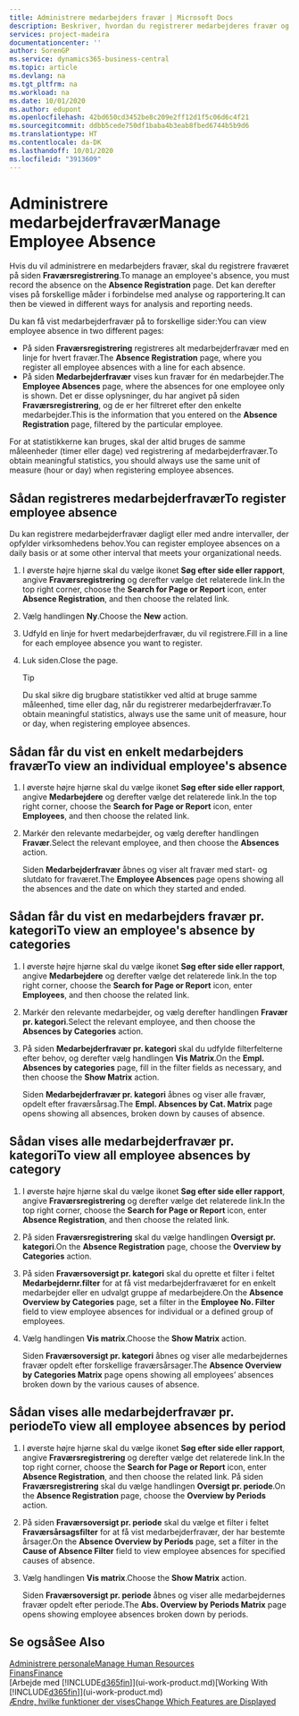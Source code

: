 ```yaml
---
title: Administrere medarbejders fravær | Microsoft Docs
description: Beskriver, hvordan du registrerer medarbejderes fravær og analyserer statistik over fravær.
services: project-madeira
documentationcenter: ''
author: SorenGP
ms.service: dynamics365-business-central
ms.topic: article
ms.devlang: na
ms.tgt_pltfrm: na
ms.workload: na
ms.date: 10/01/2020
ms.author: edupont
ms.openlocfilehash: 42bd650cd3452be8c209e2ff12d1f5c06d6c4f21
ms.sourcegitcommit: ddbb5cede750df1baba4b3eab8fbed6744b5b9d6
ms.translationtype: HT
ms.contentlocale: da-DK
ms.lasthandoff: 10/01/2020
ms.locfileid: "3913609"
---
```

# <a name="manage-employee-absence"></a><span data-ttu-id="ab81e-103">Administrere medarbejderfravær</span><span class="sxs-lookup"><span data-stu-id="ab81e-103">Manage Employee Absence</span></span>
<span data-ttu-id="ab81e-104">Hvis du vil administrere en medarbejders fravær, skal du registrere fraværet på siden **Fraværsregistrering**.</span><span class="sxs-lookup"><span data-stu-id="ab81e-104">To manage an employee's absence, you must record the absence on the **Absence Registration** page.</span></span> <span data-ttu-id="ab81e-105">Det kan derefter vises på forskellige måder i forbindelse med analyse og rapportering.</span><span class="sxs-lookup"><span data-stu-id="ab81e-105">It can then be viewed in different ways for analysis and reporting needs.</span></span>

<span data-ttu-id="ab81e-106">Du kan få vist medarbejderfravær på to forskellige sider:</span><span class="sxs-lookup"><span data-stu-id="ab81e-106">You can view employee absence in two different pages:</span></span>

* <span data-ttu-id="ab81e-107">På siden **Fraværsregistrering** registreres alt medarbejderfravær med en linje for hvert fravær.</span><span class="sxs-lookup"><span data-stu-id="ab81e-107">The **Absence Registration** page, where you register all employee absences with a line for each absence.</span></span>
* <span data-ttu-id="ab81e-108">På siden **Medarbejderfravær** vises kun fravær for én medarbejder.</span><span class="sxs-lookup"><span data-stu-id="ab81e-108">The **Employee Absences** page, where the absences for one employee only is shown.</span></span> <span data-ttu-id="ab81e-109">Det er disse oplysninger, du har angivet på siden **Fraværsregistrering**, og de er her filtreret efter den enkelte medarbejder.</span><span class="sxs-lookup"><span data-stu-id="ab81e-109">This is the information that you entered on the **Absence Registration** page, filtered by the particular employee.</span></span>

<span data-ttu-id="ab81e-110">For at statistikkerne kan bruges, skal der altid bruges de samme måleenheder (timer eller dage) ved registrering af medarbejderfravær.</span><span class="sxs-lookup"><span data-stu-id="ab81e-110">To obtain meaningful statistics, you should always use the same unit of measure (hour or day) when registering employee absences.</span></span>

## <a name="to-register-employee-absence"></a><span data-ttu-id="ab81e-111">Sådan registreres medarbejderfravær</span><span class="sxs-lookup"><span data-stu-id="ab81e-111">To register employee absence</span></span>
<span data-ttu-id="ab81e-112">Du kan registrere medarbejderfravær dagligt eller med andre intervaller, der opfylder virksomhedens behov.</span><span class="sxs-lookup"><span data-stu-id="ab81e-112">You can register employee absences on a daily basis or at some other interval that meets your organizational needs.</span></span>

1. <span data-ttu-id="ab81e-113">I øverste højre hjørne skal du vælge ikonet **Søg efter side eller rapport**, angive **Fraværsregistrering** og derefter vælge det relaterede link.</span><span class="sxs-lookup"><span data-stu-id="ab81e-113">In the top right corner, choose the **Search for Page or Report** icon, enter **Absence Registration**, and then choose the related link.</span></span>
2. <span data-ttu-id="ab81e-114">Vælg handlingen **Ny**.</span><span class="sxs-lookup"><span data-stu-id="ab81e-114">Choose the **New** action.</span></span>
3. <span data-ttu-id="ab81e-115">Udfyld en linje for hvert medarbejderfravær, du vil registrere.</span><span class="sxs-lookup"><span data-stu-id="ab81e-115">Fill in a line for each employee absence you want to register.</span></span>
4. <span data-ttu-id="ab81e-116">Luk siden.</span><span class="sxs-lookup"><span data-stu-id="ab81e-116">Close the page.</span></span>

    > [!Tip]
    > <span data-ttu-id="ab81e-117">Du skal sikre dig brugbare statistikker ved altid at bruge samme måleenhed, time eller dag, når du registrerer medarbejderfravær.</span><span class="sxs-lookup"><span data-stu-id="ab81e-117">To obtain meaningful statistics, always use the same unit of measure, hour or day, when registering employee absences.</span></span>

## <a name="to-view-an-individual-employees-absence"></a><span data-ttu-id="ab81e-118">Sådan får du vist en enkelt medarbejders fravær</span><span class="sxs-lookup"><span data-stu-id="ab81e-118">To view an individual employee's absence</span></span>
1. <span data-ttu-id="ab81e-119">I øverste højre hjørne skal du vælge ikonet **Søg efter side eller rapport**, angive **Medarbejdere** og derefter vælge det relaterede link.</span><span class="sxs-lookup"><span data-stu-id="ab81e-119">In the top right corner, choose the **Search for Page or Report** icon, enter **Employees**, and then choose the related link.</span></span>
2. <span data-ttu-id="ab81e-120">Markér den relevante medarbejder, og vælg derefter handlingen **Fravær**.</span><span class="sxs-lookup"><span data-stu-id="ab81e-120">Select the relevant employee, and then choose the **Absences** action.</span></span>

    <span data-ttu-id="ab81e-121">Siden **Medarbejderfravær** åbnes og viser alt fravær med start- og slutdato for fraværet.</span><span class="sxs-lookup"><span data-stu-id="ab81e-121">The **Employee Absences** page opens showing all the absences and the date on which they started and ended.</span></span>

## <a name="to-view-an-employees-absence-by-categories"></a><span data-ttu-id="ab81e-122">Sådan får du vist en medarbejders fravær pr. kategori</span><span class="sxs-lookup"><span data-stu-id="ab81e-122">To view an employee's absence by categories</span></span>
1. <span data-ttu-id="ab81e-123">I øverste højre hjørne skal du vælge ikonet **Søg efter side eller rapport**, angive **Medarbejdere** og derefter vælge det relaterede link.</span><span class="sxs-lookup"><span data-stu-id="ab81e-123">In the top right corner, choose the **Search for Page or Report** icon, enter **Employees**, and then choose the related link.</span></span>
2. <span data-ttu-id="ab81e-124">Markér den relevante medarbejder, og vælg derefter handlingen **Fravær pr. kategori**.</span><span class="sxs-lookup"><span data-stu-id="ab81e-124">Select the relevant employee, and then choose the **Absences by Categories** action.</span></span>
3. <span data-ttu-id="ab81e-125">På siden **Medarbejderfravær pr. kategori** skal du udfylde filterfelterne efter behov, og derefter vælg handlingen **Vis Matrix**.</span><span class="sxs-lookup"><span data-stu-id="ab81e-125">On the **Empl. Absences by categories** page, fill in the filter fields as necessary, and then choose the **Show Matrix** action.</span></span>

    <span data-ttu-id="ab81e-126">Siden **Medarbejderfravær pr. kategori** åbnes og viser alle fravær, opdelt efter fraværsårsag.</span><span class="sxs-lookup"><span data-stu-id="ab81e-126">The **Empl. Absences by Cat. Matrix** page opens showing all absences, broken down by causes of absence.</span></span>

## <a name="to-view-all-employee-absences-by-category"></a><span data-ttu-id="ab81e-127">Sådan vises alle medarbejderfravær pr. kategori</span><span class="sxs-lookup"><span data-stu-id="ab81e-127">To view all employee absences by category</span></span>
1. <span data-ttu-id="ab81e-128">I øverste højre hjørne skal du vælge ikonet **Søg efter side eller rapport**, angive **Fraværsregistrering** og derefter vælge det relaterede link.</span><span class="sxs-lookup"><span data-stu-id="ab81e-128">In the top right corner, choose the **Search for Page or Report** icon, enter **Absence Registration**, and then choose the related link.</span></span>
2. <span data-ttu-id="ab81e-129">På siden **Fraværsregistrering** skal du vælge handlingen **Oversigt pr. kategori**.</span><span class="sxs-lookup"><span data-stu-id="ab81e-129">On the **Absence Registration** page, choose the **Overview by Categories** action.</span></span>
3. <span data-ttu-id="ab81e-130">På siden **Fraværsoversigt pr. kategori** skal du oprette et filter i feltet **Medarbejdernr.filter** for at få vist medarbejderfraværet for en enkelt medarbejder eller en udvalgt gruppe af medarbejdere.</span><span class="sxs-lookup"><span data-stu-id="ab81e-130">On the **Absence Overview by Categories** page, set a filter in the **Employee No. Filter** field to view employee absences for individual or a defined group of employees.</span></span>
4. <span data-ttu-id="ab81e-131">Vælg handlingen **Vis matrix**.</span><span class="sxs-lookup"><span data-stu-id="ab81e-131">Choose the **Show Matrix** action.</span></span>

    <span data-ttu-id="ab81e-132">Siden **Fraværsoversigt pr. kategori** åbnes og viser alle medarbejdernes fravær opdelt efter forskellige fraværsårsager.</span><span class="sxs-lookup"><span data-stu-id="ab81e-132">The **Absence Overview by Categories Matrix** page opens showing all employees’ absences broken down by the various causes of absence.</span></span>

## <a name="to-view-all-employee-absences-by-period"></a><span data-ttu-id="ab81e-133">Sådan vises alle medarbejderfravær pr. periode</span><span class="sxs-lookup"><span data-stu-id="ab81e-133">To view all employee absences by period</span></span>
1. <span data-ttu-id="ab81e-134">I øverste højre hjørne skal du vælge ikonet **Søg efter side eller rapport**, angive **Fraværsregistrering** og derefter vælge det relaterede link.</span><span class="sxs-lookup"><span data-stu-id="ab81e-134">In the top right corner, choose the **Search for Page or Report** icon, enter **Absence Registration**, and then choose the related link.</span></span>
   <span data-ttu-id="ab81e-135">På siden **Fraværsregistrering** skal du vælge handlingen **Oversigt pr. periode**.</span><span class="sxs-lookup"><span data-stu-id="ab81e-135">On the **Absence Registration** page, choose the **Overview by Periods** action.</span></span>
2. <span data-ttu-id="ab81e-136">På siden **Fraværsoversigt pr. periode** skal du vælge et filter i feltet **Fraværsårsagsfilter** for at få vist medarbejderfravær, der har bestemte årsager.</span><span class="sxs-lookup"><span data-stu-id="ab81e-136">On the **Absence Overview by Periods** page, set a filter in the **Cause of Absence Filter** field to view employee absences for specified causes of absence.</span></span>
3. <span data-ttu-id="ab81e-137">Vælg handlingen **Vis matrix**.</span><span class="sxs-lookup"><span data-stu-id="ab81e-137">Choose the **Show Matrix** action.</span></span>

    <span data-ttu-id="ab81e-138">Siden **Fraværsoversigt pr. periode** åbnes og viser alle medarbejdernes fravær opdelt efter periode.</span><span class="sxs-lookup"><span data-stu-id="ab81e-138">The **Abs. Overview by Periods Matrix** page opens showing employee absences broken down by periods.</span></span>

## <a name="see-also"></a><span data-ttu-id="ab81e-139">Se også</span><span class="sxs-lookup"><span data-stu-id="ab81e-139">See Also</span></span>
[<span data-ttu-id="ab81e-140">Administrere personale</span><span class="sxs-lookup"><span data-stu-id="ab81e-140">Manage Human Resources</span></span>](hr-manage-human-resources.md)  
[<span data-ttu-id="ab81e-141">Finans</span><span class="sxs-lookup"><span data-stu-id="ab81e-141">Finance</span></span>](finance.md)  
<span data-ttu-id="ab81e-142">[Arbejde med [!INCLUDE[d365fin](includes/d365fin_md.md)]](ui-work-product.md)</span><span class="sxs-lookup"><span data-stu-id="ab81e-142">[Working With [!INCLUDE[d365fin](includes/d365fin_md.md)]](ui-work-product.md)</span></span>  
[<span data-ttu-id="ab81e-143">Ændre, hvilke funktioner der vises</span><span class="sxs-lookup"><span data-stu-id="ab81e-143">Change Which Features are Displayed</span></span>](ui-experiences.md)
